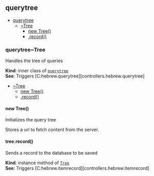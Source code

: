 <a name="module_querytree"></a>

## querytree

* [querytree](#module_querytree)
    * [~Tree](#module_querytree..Tree)
        * [new Tree()](#new_module_querytree..Tree_new)
        * [.record()](#module_querytree..Tree+record)

<a name="module_querytree..Tree"></a>

### querytree~Tree
Handles the tree of queries

**Kind**: inner class of [<code>querytree</code>](#module_querytree)  
**See**: Triggers [C:hebrew.querytree][controllers.hebrew.querytree]  

* [~Tree](#module_querytree..Tree)
    * [new Tree()](#new_module_querytree..Tree_new)
    * [.record()](#module_querytree..Tree+record)

<a name="new_module_querytree..Tree_new"></a>

#### new Tree()
Initializes the query tree

Stores a url to fetch content from the server.

<a name="module_querytree..Tree+record"></a>

#### tree.record()
Sends a record to the database to be saved

**Kind**: instance method of [<code>Tree</code>](#module_querytree..Tree)  
**See**: Triggers [C:hebrew.itemrecord][controllers.hebrew.itemrecord]  
